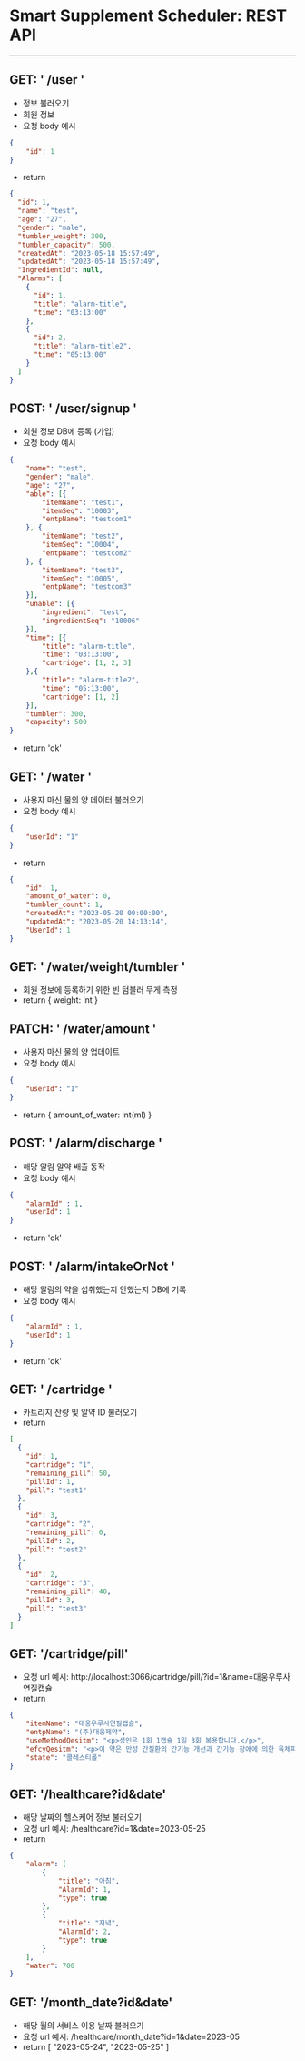 # Smart Supplement Scheduler: REST API

------

## GET: ' /user '
- 정보 불러오기
- 회원 정보
- 요청 body 예시
```json
{
    "id": 1
}
```
- return
```json
{
  "id": 1,
  "name": "test",
  "age": "27",
  "gender": "male",
  "tumbler_weight": 300,
  "tumbler_capacity": 500,
  "createdAt": "2023-05-18 15:57:49",
  "updatedAt": "2023-05-18 15:57:49",
  "IngredientId": null,
  "Alarms": [
    {
      "id": 1,
      "title": "alarm-title",
      "time": "03:13:00"
    },
    {
      "id": 2,
      "title": "alarm-title2",
      "time": "05:13:00"
    }
  ]
}
```

## POST: ' /user/signup '
- 회원 정보 DB에 등록 (가입)
- 요청 body 예시
```json
{
    "name": "test",
    "gender": "male",
    "age": "27",
    "able": [{
        "itemName": "test1",
        "itemSeq": "10003",
        "entpName": "testcom1"
    }, {
        "itemName": "test2",
        "itemSeq": "10004",
        "entpName": "testcom2"
    }, {
        "itemName": "test3",
        "itemSeq": "10005",
        "entpName": "testcom3"
    }],
    "unable": [{
        "ingredient": "test",
        "ingredientSeq": "10006"
    }],
    "time": [{
        "title": "alarm-title",
        "time": "03:13:00",
        "cartridge": [1, 2, 3]
    },{
        "title": "alarm-title2",
        "time": "05:13:00",
        "cartridge": [1, 2]
    }],
    "tumbler": 300,
    "capacity": 500
}
```
- return 'ok'

## GET: ' /water '
- 사용자 마신 물의 양 데이터 불러오기
- 요청 body 예시
```json
{
    "userId": "1"
}
```
- return
```json
{
    "id": 1,
    "amount_of_water": 0,
    "tumbler_count": 1,
    "createdAt": "2023-05-20 00:00:00",
    "updatedAt": "2023-05-20 14:13:14",
    "UserId": 1
}
```

## GET: ' /water/weight/tumbler '
- 회원 정보에 등록하기 위한 빈 텀블러 무게 측정
- return { weight: int }

## PATCH: ' /water/amount '
- 사용자 마신 물의 양 업데이트
- 요청 body 예시
```json
{
    "userId": "1"
}
```
- return { amount_of_water: int(ml) }

## POST: ' /alarm/discharge '
- 해당 알림 알약 배출 동작
- 요청 body 예시
```json
{
    "alarmId" : 1,
    "userId": 1
}
```
- return 'ok'

## POST: ' /alarm/intakeOrNot '
- 해당 알림의 약을 섭취했는지 안했는지 DB에 기록
- 요청 body 예시
```json
{
    "alarmId" : 1,
    "userId": 1
}
```
- return 'ok'

## GET: ' /cartridge '
- 카트리지 잔량 및 알약 ID 불러오기
- return
```json
[
  {
    "id": 1,
    "cartridge": "1",
    "remaining_pill": 50,
    "pillId": 1,
    "pill": "test1"
  },
  {
    "id": 3,
    "cartridge": "2",
    "remaining_pill": 0,
    "pillId": 2,
    "pill": "test2"
  },
  {
    "id": 2,
    "cartridge": "3",
    "remaining_pill": 40,
    "pillId": 3,
    "pill": "test3"
  }
]
```

## GET: '/cartridge/pill'
- 요청 url 예시: http://localhost:3066/cartridge/pill/?id=1&name=대웅우루사연질캡슐
- return
```json
{
    "itemName": "대웅우루사연질캡슐",
    "entpName": "(주)대웅제약",
    "useMethodQesitm": "<p>성인은 1회 1캡슐 1일 3회 복용합니다.</p>",
    "efcyQesitm": "<p>이 약은 만성 간질환의 간기능 개선과 간기능 장애에 의한 육체피로, 전신권태 증상의 개선에 사용합니다.</p>",
    "state": "콜레스티폴"
}
```

## GET: '/healthcare?id&date'
- 해당 날짜의 헬스케어 정보 불러오기
- 요청 url 예시: /healthcare?id=1&date=2023-05-25
- return
```json
{
    "alarm": [
        {
            "title": "아침",
            "AlarmId": 1,
            "type": true
        },
        {
            "title": "저녁",
            "AlarmId": 2,
            "type": true
        }
    ],
    "water": 700
}
```

## GET: '/month_date?id&date'
- 해당 월의 서비스 이용 날짜 불러오기
- 요청 url 예시: /healthcare/month_date?id=1&date=2023-05
- return [ "2023-05-24", "2023-05-25" ]